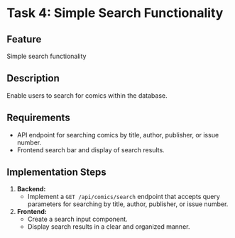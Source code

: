 # Task 4: Simple Search Functionality

## Feature
Simple search functionality

## Description
Enable users to search for comics within the database.

## Requirements
- API endpoint for searching comics by title, author, publisher, or issue number.
- Frontend search bar and display of search results.

## Implementation Steps
1.  **Backend:**
    -   Implement a `GET /api/comics/search` endpoint that accepts query parameters for searching by title, author, publisher, or issue number.
2.  **Frontend:**
    -   Create a search input component.
    -   Display search results in a clear and organized manner.
